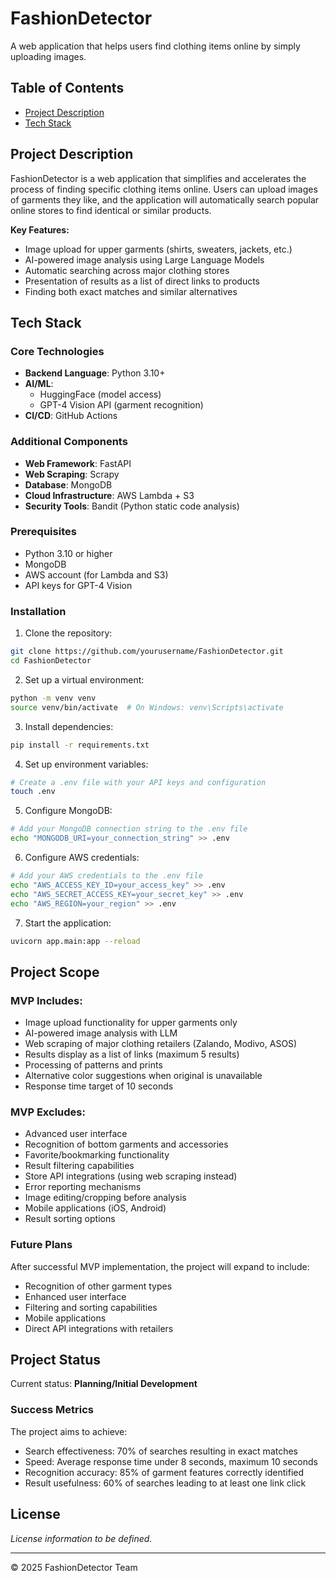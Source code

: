 # FashionDetector

A web application that helps users find clothing items online by simply uploading images.

## Table of Contents
- [Project Description](#project-description)
- [Tech Stack](#tech-stack)

## Project Description

FashionDetector is a web application that simplifies and accelerates the process of finding specific clothing items online. Users can upload images of garments they like, and the application will automatically search popular online stores to find identical or similar products.

**Key Features:**
- Image upload for upper garments (shirts, sweaters, jackets, etc.)
- AI-powered image analysis using Large Language Models
- Automatic searching across major clothing stores
- Presentation of results as a list of direct links to products
- Finding both exact matches and similar alternatives

## Tech Stack

### Core Technologies
- **Backend Language**: Python 3.10+
- **AI/ML**: 
  - HuggingFace (model access)
  - GPT-4 Vision API (garment recognition)
- **CI/CD**: GitHub Actions

### Additional Components
- **Web Framework**: FastAPI
- **Web Scraping**: Scrapy
- **Database**: MongoDB
- **Cloud Infrastructure**: AWS Lambda + S3
- **Security Tools**: Bandit (Python static code analysis)

### Prerequisites
- Python 3.10 or higher
- MongoDB
- AWS account (for Lambda and S3)
- API keys for GPT-4 Vision

### Installation

1. Clone the repository:
```bash
git clone https://github.com/yourusername/FashionDetector.git
cd FashionDetector
```

2. Set up a virtual environment:
```bash
python -m venv venv
source venv/bin/activate  # On Windows: venv\Scripts\activate
```

3. Install dependencies:
```bash
pip install -r requirements.txt
```

4. Set up environment variables:
```bash
# Create a .env file with your API keys and configuration
touch .env
```

5. Configure MongoDB:
```bash
# Add your MongoDB connection string to the .env file
echo "MONGODB_URI=your_connection_string" >> .env
```

6. Configure AWS credentials:
```bash
# Add your AWS credentials to the .env file
echo "AWS_ACCESS_KEY_ID=your_access_key" >> .env
echo "AWS_SECRET_ACCESS_KEY=your_secret_key" >> .env
echo "AWS_REGION=your_region" >> .env
```

7. Start the application:
```bash
uvicorn app.main:app --reload
```

## Project Scope

### MVP Includes:
- Image upload functionality for upper garments only
- AI-powered image analysis with LLM
- Web scraping of major clothing retailers (Zalando, Modivo, ASOS)
- Results display as a list of links (maximum 5 results)
- Processing of patterns and prints
- Alternative color suggestions when original is unavailable
- Response time target of 10 seconds

### MVP Excludes:
- Advanced user interface
- Recognition of bottom garments and accessories
- Favorite/bookmarking functionality
- Result filtering capabilities
- Store API integrations (using web scraping instead)
- Error reporting mechanisms
- Image editing/cropping before analysis
- Mobile applications (iOS, Android)
- Result sorting options

### Future Plans
After successful MVP implementation, the project will expand to include:
- Recognition of other garment types
- Enhanced user interface
- Filtering and sorting capabilities
- Mobile applications
- Direct API integrations with retailers

## Project Status

Current status: **Planning/Initial Development**

### Success Metrics
The project aims to achieve:
- Search effectiveness: 70% of searches resulting in exact matches
- Speed: Average response time under 8 seconds, maximum 10 seconds
- Recognition accuracy: 85% of garment features correctly identified
- Result usefulness: 60% of searches leading to at least one link click

## License

*License information to be defined.*

---

© 2025 FashionDetector Team 